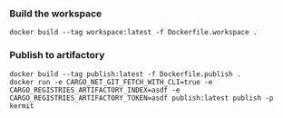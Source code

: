 ### Build the workspace

```
docker build --tag workspace:latest -f Dockerfile.workspace .
```

### Publish to artifactory

```
docker build --tag publish:latest -f Dockerfile.publish .
docker run -e CARGO_NET_GIT_FETCH_WITH_CLI=true -e CARGO_REGISTRIES_ARTIFACTORY_INDEX=asdf -e CARGO_REGISTRIES_ARTIFACTORY_TOKEN=asdf publish:latest publish -p kermit
```

